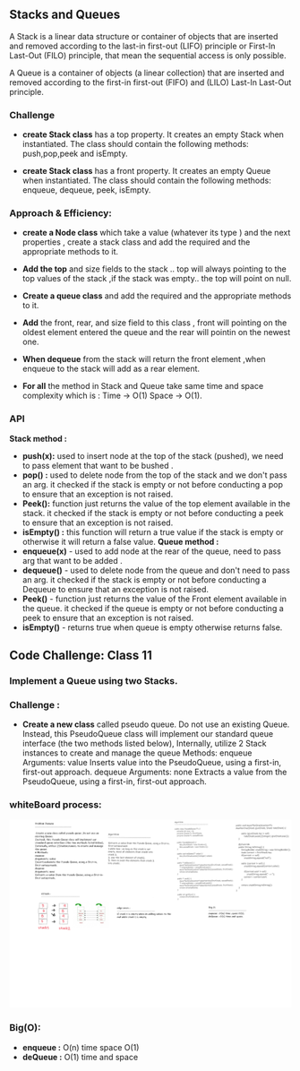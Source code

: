 ## Stacks and Queues
A Stack is a linear data structure or container of objects that are inserted and removed according to the last-in first-out (LIFO) principle or First-In Last-Out (FILO) principle, that mean the sequential access is only possible.

A Queue is a container of objects (a linear collection) that are inserted and removed according to the first-in first-out (FIFO) and (LILO) Last-In Last-Out principle.


### Challenge

* **create Stack class** has a top property. It creates an empty Stack when instantiated. The class should contain the following methods: push,pop,peek and isEmpty.

* **create Stack class** has a front property. It creates an empty Queue when instantiated. The class should contain the following methods: enqueue, dequeue, peek, isEmpty.

### Approach & Efficiency:

- **create a Node class** which take a value (whatever its type ) and the next properties , create a stack class and add the required and the appropriate methods to it.
- **Add the top** and size fields to the stack .. top will always pointing to the top values of the stack ,if the stack was empty.. the top will point on null.
- **Create a queue class** and add the required and the appropriate methods to it.
- **Add** the front, rear, and size field to this class , front will pointing on the oldest element entered the queue and the rear will pointin on the newest one.
- **When dequeue** from the stack will return the front element ,when enqueue to the stack will add as a rear element. 

- **For all** the method in Stack and Queue take same time and space complexity which is : Time -> O(1) Space -> O(1).


### API

**Stack method :**
- **push(x):** used to insert node at the top of the stack (pushed), we need to pass element that want to be bushed .
- **pop() :** used to delete node from the top of the stack and we don't pass an arg. it checked if the stack is empty or not before conducting a pop to ensure that an exception is not raised.
- **Peek():** function just returns the value of the top element available in the stack. it checked if the stack is empty or not before conducting a peek to ensure that an exception is not raised.
- **isEmpty() :** this function will return a true value if the stack is empty or otherwise it will return a false value.
**Queue method :**
- **enqueue(x)** - used to add node at the rear of the queue, need to pass arg that want to be added .
- **dequeue()** - used to delete node from the queue and don't need to pass an arg. it checked if the stack is empty or not before conducting a Dequeue to ensure that an exception is not raised.
- **Peek()** - function just returns the value of the Front element available in the queue. it checked if the queue is empty or not before conducting a peek to ensure that an exception is not raised.
- **isEmpty()** - returns true when queue is empty otherwise returns false.





## Code Challenge: Class 11
### Implement a Queue using two Stacks.

### Challenge :
- **Create a new class** called pseudo queue. Do not use an existing Queue. Instead, this PseudoQueue class will implement our standard queue interface (the two methods listed below), Internally, utilize 2 Stack instances to create and manage the queue Methods: enqueue Arguments: value Inserts value into the PseudoQueue, using a first-in, first-out approach. dequeue Arguments: none Extracts a value from the PseudoQueue, using a first-in, first-out approach.

### whiteBoard process:

![](pseudoQueue.png)

### Big(O): 
- **enqueue :** O(n) time space O(1)
- **deQueue :** O(1) time and space

